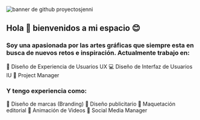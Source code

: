![banner de github proyectosjenni](https://user-images.githubusercontent.com/66424596/90767997-13139180-e2bc-11ea-9ef1-ae25b2dd0282.jpg)
## Hola 👋 bienvenidos a mi espacio 😊
### Soy una apasionada por las artes gráficas que siempre esta en busca de nuevos retos e inspiración. Actualmente trabajo en:
🥰️ Diseño de Experiencia de Usuarios UX
💻 Diseño de Interfaz de Usuarios IU
💁 Project Manager 
### Y tengo experiencia como:
🧩️ Diseño de marcas (Branding)
📜 Diseño publicitario
📕 Maquetación editorial
🤖 Animación de Videos
📣 Social Media Manager
